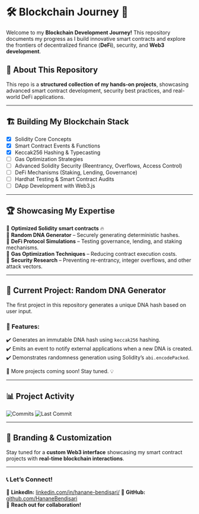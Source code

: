 # 🛠 Blockchain Journey 🚀  

Welcome to my **Blockchain Development Journey!** This repository documents my progress as I build innovative smart contracts and explore the frontiers of decentralized finance (**DeFi**), security, and **Web3 development**.  

## 📌 About This Repository  

This repo is a **structured collection of my hands-on projects**, showcasing advanced smart contract development, security best practices, and real-world DeFi applications.  

---

## 🏗 **Building My Blockchain Stack**  
- [x] Solidity Core Concepts  
- [x] Smart Contract Events & Functions  
- [x] Keccak256 Hashing & Typecasting  
- [ ] Gas Optimization Strategies  
- [ ] Advanced Solidity Security (Reentrancy, Overflows, Access Control)  
- [ ] DeFi Mechanisms (Staking, Lending, Governance)  
- [ ] Hardhat Testing & Smart Contract Audits  
- [ ] DApp Development with Web3.js  

---

## 🏆 **Showcasing My Expertise**  
🔹 **Optimized Solidity smart contracts** 🔥  
🔹 **Random DNA Generator** – Securely generating deterministic hashes.  
🔹 **DeFi Protocol Simulations** – Testing governance, lending, and staking mechanisms.  
🔹 **Gas Optimization Techniques** – Reducing contract execution costs.  
🔹 **Security Research** – Preventing re-entrancy, integer overflows, and other attack vectors.  

---

## 🚀 **Current Project: Random DNA Generator**  
The first project in this repository generates a unique DNA hash based on user input.  

### **🔹 Features:**  
✔️ Generates an immutable DNA hash using `keccak256` hashing.  
✔️ Emits an event to notify external applications when a new DNA is created.  
✔️ Demonstrates randomness generation using Solidity’s `abi.encodePacked`.  

📌 More projects coming soon! Stay tuned. 💡  

---

## 📊 **Project Activity**
![Commits](https://img.shields.io/github/commit-activity/m/HananeBendisari/Blockchain-Journey)
![Last Commit](https://img.shields.io/github/last-commit/HananeBendisari/Blockchain-Journey)

---

## 🎨 **Branding & Customization**
Stay tuned for a **custom Web3 interface** showcasing my smart contract projects with **real-time blockchain interactions**.  

---

### **📞 Let’s Connect!**  
💼 **LinkedIn:** [linkedin.com/in/hanane-bendisari/](https://www.linkedin.com/in/hanane-bendisari/)
🐙 **GitHub:** [github.com/HananeBendisari](#)  
📩 **Reach out for collaboration!**  
